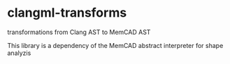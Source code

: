 # clangml-transforms
transformations from Clang AST to MemCAD AST

This library is a dependency of the MemCAD abstract interpreter for shape analyzis
